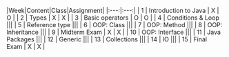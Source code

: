 |Week|Content|Class|Assignment|
|:---:|:---:|
| 1 | Introduction to Java | X | O |
| 2 |	Types | X | X |
| 3 | Basic operators | O | O |
| 4 |	Conditions & Loop |||
| 5 |	Reference type |||
| 6 |	OOP: Class |||
| 7 |	OOP: Method |||
| 8 |	OOP: Inheritance |||
| 9 | Midterm Exam | X | X |
| 10 | OOP: Interface |||
| 11 | Java Packages |||
| 12 | Generic |||
| 13 | Collections |||
| 14 | IO |||
| 15 | Final Exam | X | X |